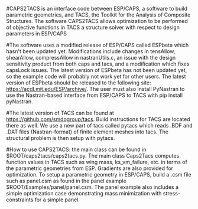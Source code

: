 #CAPS2TACS is an interface code between ESP/CAPS, a software to build parametric geometries, and TACS, the Toolkit for the Analysis of Composite Structures. The software CAPS2TACS allows optimization to be performed of objective functions in TACS a structure solver with respect to design parameters in ESP/CAPS

#The software uses a modified release of ESP/CAPS called ESPbeta which hasn't been updated yet. Modifications include changes in tensAllow, shearAllow, compressAllow in nastranUtils.c, an issue with the design sensitivity product from both caps and tacs, and a modification which fixes capsLock issues. The latest version of ESPbeta has not been updated yet, so the example code will probably not work yet for other users. The latest version of ESPbeta should be released to the following site: https://acdl.mit.edu/ESP/archive/.  The user must also install PyNastran to use the Nastran-based interface from ESP/CAPS to TACS with pip install pyNastran.

#The latest version of TACS can be found at https://github.com/smdogroup/tacs. Build instructions for TACS are located there as well. We use a new part of tacs    called pytacs which reads .BDF and .DAT files (Nastran-format) of finite element meshes into tacs. The structural problem is then setup with pytacs.

#How to use CAPS2TACS: the main class can be found in $ROOT/caps2tacs/caps2tacs.py. The main class Caps2Tacs computes function values in TACS such as wing mass, ks_vm_failure, etc. in terms of the parametric geometries from ESP. Gradients are also provided for optimization. To setup a parametric geometry in ESP/CAPS, build a .csm file such as panel.csm as found in the panel example $ROOT/Examples/panel/panel.csm. The panel example also includes a simple optimization case demonstrating mass minimization with stress-constraints for a simple panel. 
